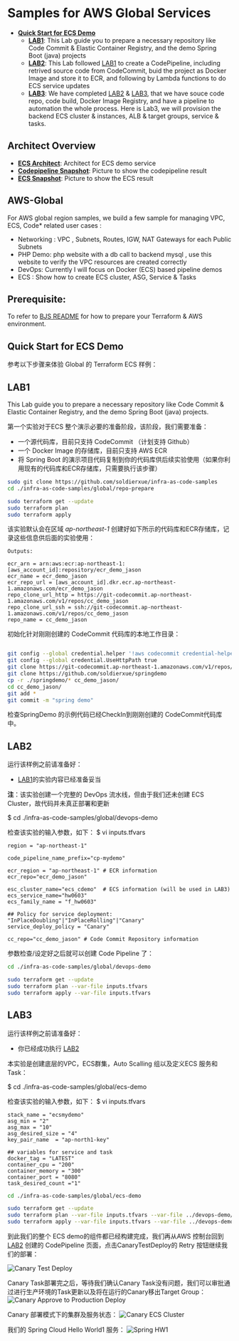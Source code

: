 Samples for AWS Global Services
===============================
- **[Quick Start for ECS Demo](#quick-start-ecs)**
  - **[LAB1](#lab1)**: This Lab guide you to prepare a necessary repository like Code Commit & Elastic Container Registry, and the demo Spring Boot (java) projects
  - [**LAB2**](#lab2): This Lab followed [LAB1](#lab1) to create a CodePipeline, including retrived source code from CodeCommit, buid the project as Docker Image and store it to ECR, and following by Lambda functions to do ECS service updates
  - [**LAB3**](#lab3): We have completed [LAB2](#lab2) & [LAB3](#lab3), that we have souce code repo, code build, Docker Image Registry, and have a pipeline to automation the whole process. Here is Lab3, we will provision the backend ECS cluster & instances, ALB & target groups, service & tasks.

Architect Overview
------------------
- **[ECS Architect](#ecs-architect)**: Architect for ECS demo service
- **[Codepipeline Snapshot](#codepipeline-snapshot)**: Picture to show the codepipeline result
- **[ECS Snapshot](#ecs-snapshot)**: Picture to show the ECS result


AWS-Global
---------
For AWS global region samples, we build a few sample for managing VPC, ECS, Code* related user cases :

- Networking : VPC , Subnets, Routes, IGW, NAT Gateways for each Public Subnets
- PHP Demo: php website with a db call to backend mysql , use this website to verify the VPC resources are created correctly
- DevOps: Currently I will focus on Docker (ECS) based pipeline demos
- ECS : Show how to create ECS cluster, ASG, Service & Tasks


Prerequisite:
-------------
To refer to [BJS README](https://github.com/soldierxue/infra-as-code-samples) for how to prepare your Terraform & AWS environment.


Quick Start for ECS Demo
------------------------

参考以下步骤来体验 Global 的 Terraform ECS 样例：

LAB1
----
This Lab guide you to prepare a necessary repository like Code Commit & Elastic Container Registry, and the demo Spring Boot (java) projects.

第一个实验对于ECS 整个演示必要的准备阶段，该阶段，我们需要准备：
- 一个源代码库，目前只支持 CodeCommit （计划支持 Github）
- 一个 Docker Image 的存储库，目前只支持 AWS ECR
- 将 Spring Boot 的演示项目代码复制到你的代码库供后续实验使用（如果你利用现有的代码库和ECR存储库，只需要执行该步骤）


```sh
sudo git clone https://github.com/soldierxue/infra-as-code-samples
cd ./infra-as-code-samples/global/repo-prepare

sudo terraform get --update
sudo terraform plan 
sudo terraform apply
```

该实验默认会在区域 *ap-northeast-1* 创建好如下所示的代码库和ECR存储库，记录这些信息供后面的实验使用：


```hcl
Outputs:

ecr_arn = arn:aws:ecr:ap-northeast-1:[aws_account_id]:repository/ecr_demo_jason
ecr_name = ecr_demo_jason
ecr_repo_url = [aws_account_id].dkr.ecr.ap-northeast-1.amazonaws.com/ecr_demo_jason
repo_clone_url_http = https://git-codecommit.ap-northeast-1.amazonaws.com/v1/repos/cc_demo_jason
repo_clone_url_ssh = ssh://git-codecommit.ap-northeast-1.amazonaws.com/v1/repos/cc_demo_jason
repo_name = cc_demo_jason
```

初始化针对刚刚创建的 CodeCommit 代码库的本地工作目录：

```sh

git config --global credential.helper '!aws codecommit credential-helper $@'
git config --global credential.UseHttpPath true
git clone https://git-codecommit.ap-northeast-1.amazonaws.com/v1/repos/cc_demo_jason
git clone https://github.com/soldierxue/springdemo
cp -r ./springdemo/* cc_demo_jason/
cd cc_demo_jason/
git add *
git commit -m "spring demo"

```

检查SpringDemo 的示例代码已经CheckIn到刚刚创建的 CodeCommit代码库中。

LAB2
----
运行该样例之前请准备好：
- [LAB1](#lab1)的实验内容已经准备妥当

**注**：该实验创建一个完整的 DevOps 流水线，但由于我们还未创建 ECS Cluster，故代码并未真正部署和更新

$ cd ./infra-as-code-samples/global/devops-demo

检查该实验的输入参数，如下：
$ vi inputs.tfvars

```hcl
region = "ap-northeast-1"

code_pipeline_name_prefix="cp-mydemo" 

ecr_region = "ap-northeast-1" # ECR information
ecr_repo="ecr_demo_jason"

esc_cluster_name="ecs_cdemo"  # ECS information (will be used in LAB3)
ecs_service_name="hw0603"
ecs_family_name = "f_hw0603"

## Policy for service deployment: "InPlaceDoubling"|"InPlaceRolling"|"Canary"
service_deploy_policy = "Canary"

cc_repo="cc_demo_jason" # Code Commit Repository information
```
参数检查/设定好之后就可以创建 Code Pipeline 了：

```sh
cd ./infra-as-code-samples/global/devops-demo

sudo terraform get --update
sudo terraform plan --var-file inputs.tfvars
sudo terraform apply --var-file inputs.tfvars
```

LAB3
----
运行该样例之前请准备好：
- 你已经成功执行 [LAB2](#lab2)

本实验是创建底层的VPC，ECS群集，Auto Scalling 组以及定义ECS 服务和Task：

$ cd ./infra-as-code-samples/global/ecs-demo

检查该实验的输入参数，如下：
$ vi inputs.tfvars

```hcl
stack_name = "ecsmydemo"
asg_min = "2"
asg_max = "10"
asg_desired_size = "4"
key_pair_name  = "ap-north1-key"

## variables for service and task
docker_tag = "LATEST"
container_cpu = "200"
container_memory = "300"
container_port = "8080"
task_desired_count ="1"
```

```sh
cd ./infra-as-code-samples/global/ecs-demo

sudo terraform get --update
sudo terraform plan --var-file inputs.tfvars --var-file ../devops-demo/inputs.tfvars
sudo terraform apply --var-file inputs.tfvars --var-file ../devops-demo/inputs.tfvars
```

到此我们的整个 ECS demo的组件都已经构建完成，我们再从AWS 控制台回到 [LAB2](#lab2) 创建的 CodePipeline 页面，点击CanaryTestDeploy的 Retry 按钮继续我们的部署：

![Canary Test Deploy](../images/resume_from_canarytest.png)

Canary Task部署完之后，等待我们确认Canary Task没有问题，我们可以审批通过进行生产环境的Task更新以及将在运行的Canary移出Target Group：
![Canary Approve to Production Deploy](../images/canary_approve_to_prod.png)

Canary 部署模式下的集群及服务状态：
![Canary ECS Cluster](../images/ecs_cluster_services.png)

我们的 Spring Cloud Hello World1 服务：
![Spring HW1](../images/spring_hw.png)